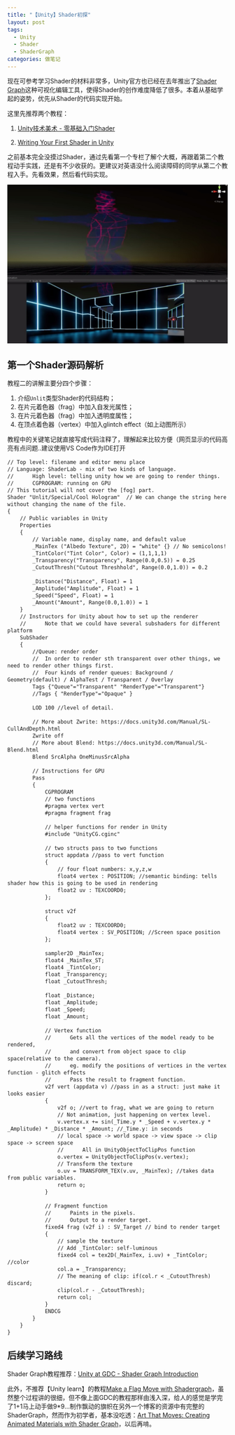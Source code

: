 ```yaml
---
title: "【Unity】Shader初探"
layout: post
tags:
  - Unity
  - Shader
  - ShaderGraph
categories: 做笔记
---
```


现在可参考学习Shader的材料非常多，Unity官方也已经在去年推出了[Shader Graph](https://unity.com/cn/shader-graph)这种可视化编辑工具，使得Shader的创作难度降低了很多。本着从基础学起的姿势，优先从Shader的代码实现开始。

<!-- more -->

这里先推荐两个教程：

1. [Unity技术美术 - 零基础入门Shader](https://zhuanlan.zhihu.com/unityTA)

2. [Writing Your First Shader in Unity](https://learn.unity.com/tutorial/writing-your-first-shader-in-unity?language=en)

之前基本完全没摸过Shader，通过先看第一个专栏了解个大概，再跟着第二个教程动手实践，还是有不少收获的。更建议对英语没什么阅读障碍的同学从第二个教程入手。先看效果，然后看代码实现。

![](https://github.com/HusterHope/blogimage/raw/master/20190812-1.jpg)

## 第一个Shader源码解析

教程二的讲解主要分四个步骤：

1. 介绍`Unlit`类型Shader的代码结构；
2. 在片元着色器（frag）中加入自发光属性；
3. 在片元着色器（frag）中加入透明度属性；
4. 在顶点着色器（vertex）中加入glintch effect（如上动图所示）

教程中的关键笔记就直接写成代码注释了，理解起来比较方便（网页显示的代码高亮有点问题..建议使用VS Code作为IDE打开

```
// Top level: filename and editor menu place
// Language: ShaderLab - mix of two kinds of language.
//      High level: telling unity how we are going to render things.
//      CGPROGRAM: running on GPU
// This tutorial will not cover the [fog] part.
Shader "Unlit/Special/Cool Hologram"  // We can change the string here without changing the name of the file.
{
    // Public variables in Unity
    Properties
    {
        // Variable name, display name, and default value
        _MainTex ("Albedo Texture", 2D) = "white" {} // No semicolons!
        _TintColor("Tint Color", Color) = (1,1,1,1)
        _Transparency("Transparency", Range(0.0,0.5)) = 0.25
        _CutoutThresh("Cutout Threshhold", Range(0.0,1.0)) = 0.2

        _Distance("Distance", Float) = 1
        _Amplitude("Amplitude", Float) = 1
        _Speed("Speed", Float) = 1
        _Amount("Amount", Range(0.0,1.0)) = 1
    }
    // Instructors for Unity about how to set up the renderer
    //      Note that we could have several subshaders for different platform
    SubShader
    {
        //Queue: render order
        //  In order to render sth transparent over other things, we need to render other things first.
        //  Four kinds of render queues: Background / Geometry(default) / AlphaTest / Transparent / Overlay
        Tags {"Queue"="Transparent" "RenderType"="Transparent"}
        //Tags { "RenderType"="Opaque" }
        
        LOD 100 //level of detail.
        
        // More about Zwrite: https://docs.unity3d.com/Manual/SL-CullAndDepth.html
        Zwrite off
        // More about Blend: https://docs.unity3d.com/Manual/SL-Blend.html
        Blend SrcAlpha OneMinusSrcAlpha

        // Instructions for GPU
        Pass
        {
            CGPROGRAM
            // two functions
            #pragma vertex vert
            #pragma fragment frag

            // helper functions for render in Unity
            #include "UnityCG.cginc"

            // two structs pass to two functions
            struct appdata //pass to vert function
            {
                // four float numbers: x,y,z,w
                float4 vertex : POSITION; //semantic binding: tells shader how this is going to be used in rendering
                float2 uv : TEXCOORD0;
            };

            struct v2f
            {
                float2 uv : TEXCOORD0;
                float4 vertex : SV_POSITION; //Screen space position
            };

            sampler2D _MainTex;
            float4 _MainTex_ST;
            float4 _TintColor;
            float _Transparency;
            float _CutoutThresh;

            float _Distance;
            float _Amplitude;
            float _Speed;
            float _Amount;

            // Vertex function
            //      Gets all the vertices of the model ready to be rendered,
            //      and convert from object space to clip space(relative to the camera).
            //      eg. modify the positions of vertices in the vertex function - glitch effects
            //      Pass the result to fragment function.
            v2f vert (appdata v) //pass in as a struct: just make it looks easier
            {
                v2f o; //vert to frag, what we are going to return
                // Not animation, just happening on vertex level.
                v.vertex.x += sin(_Time.y * _Speed + v.vertex.y * _Amplitude) * _Distance * _Amount; //_Time.y: in seconds
                // local space -> world space -> view space -> clip space -> screen space
                //      All in UnityObjectToClipPos function
                o.vertex = UnityObjectToClipPos(v.vertex);
                // Transform the texture
                o.uv = TRANSFORM_TEX(v.uv, _MainTex); //takes data from public variables.
                return o;
            }

            // Fragment function
            //      Paints in the pixels.
            //      Output to a render target. 
            fixed4 frag (v2f i) : SV_Target // bind to render target
            {
                // sample the texture
                // Add _TintColor: self-luminous 
                fixed4 col = tex2D(_MainTex, i.uv) + _TintColor; //color
                col.a = _Transparency;
                // The meaning of clip: if(col.r < _CutoutThresh) discard;
                clip(col.r - _CutoutThresh);
                return col;
            }
            ENDCG
        }
    }
}
```

## 后续学习路线

Shader Graph教程推荐：[Unity at GDC - Shader Graph Introduction](https://www.youtube.com/watch?v=NsWNRLD-FEI&t=3220s)

此外，不推荐【Unity learn】的教程[Make a Flag Move with Shadergraph](https://learn.unity.com/project/make-a-flag-move-with-shadergraph)，虽然整个过程讲的很细，但不像上面GDC的教程那样由浅入深，给人的感觉是学完了1+1马上动手做9*9...制作飘动的旗帜在另外一个博客的资源中有完整的ShaderGraph，然而作为初学者，基本没吃透：[Art That Moves: Creating Animated Materials with Shader Graph](https://blogs.unity3d.com/2018/10/05/art-that-moves-creating-animated-materials-with-shader-graph/)，以后再啃。